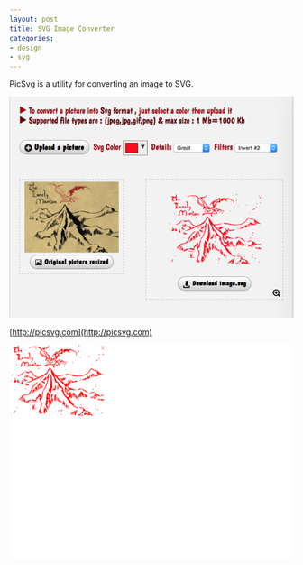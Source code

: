 ```yaml
---
layout: post
title: SVG Image Converter
categories:
- design
- svg
---
```


PicSvg is a utility for converting an image to SVG.

![PicSVG Interface](/images/posts/picsvg.png)

[http://picsvg.com](http://picsvg.com)

![The Lonely Mountain](/images/posts/lonely-mountain-embiggen.svg)